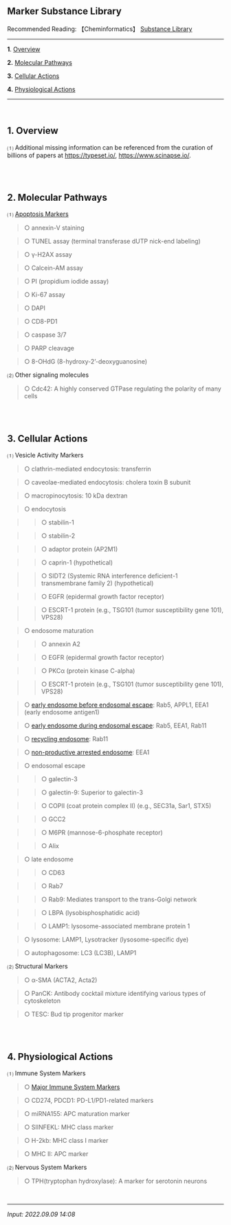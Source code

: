 ## **Marker Substance Library**

Recommended Reading: 【Cheminformatics】 [Substance Library](https://jb243.github.io/pages/391)

---

**1**. [Overview](#1-overview)

**2.** [Molecular Pathways](#2-molecular-pathways)

**3.** [Cellular Actions](#3-cellular-actions)

**4.** [Physiological Actions](#4-physiological-actions)

---

<br>

## **1. Overview**

⑴ Additional missing information can be referenced from the curation of billions of papers at <https://typeset.io/>, <https://www.scinapse.io/>.

<br>

<br>

## **2. Molecular Pathways**

⑴ [Apoptosis Markers](https://jb243.github.io/pages/1426#:-,,-annexinVstaining)

> ○ annexin-V staining

> ○ TUNEL assay (terminal transferase dUTP nick-end labeling)

> ○ γ-H2AX assay

> ○ Calcein-AM assay

> ○ PI (propidium iodide assay)

> ○ Ki-67 assay

> ○ DAPI

> ○ CD8-PD1

> ○ caspase 3/7

> ○ PARP cleavage

> ○ 8-OHdG (8-hydroxy-2’-deoxyguanosine)

⑵ Other signaling molecules

> ○ Cdc42: A highly conserved GTPase regulating the polarity of many cells

<br>

<br>

## **3. Cellular Actions**

⑴ Vesicle Activity Markers

> ○ clathrin-mediated endocytosis: transferrin

> ○ caveolae-mediated endocytosis: cholera toxin B subunit

> ○ macropinocytosis: 10 kDa dextran

> ○ endocytosis

>> ○ stabilin-1

>> ○ stabilin-2

>> ○ adaptor protein (AP2M1)

>> ○ caprin-1 (hypothetical)

>> ○ SIDT2 (Systemic RNA interference deficient-1 transmembrane family 2) (hypothetical)

>> ○ EGFR (epidermal growth factor receptor)

>> ○ ESCRT-1 protein (e.g., TSG101 (tumor susceptibility gene 101), VPS28)

> ○ endosome maturation

>> ○ annexin A2

>> ○ EGFR (epidermal growth factor receptor)

>> ○ PKCα (protein kinase C-alpha)

>> ○ ESCRT-1 protein (e.g., TSG101 (tumor susceptibility gene 101), VPS28)

> ○ [early endosome before endosomal escape](https://rupress.org/jcb/article/221/2/e202110137/212896/Endosomal-escape-of-delivered-mRNA-from-endosomal): Rab5, APPL1, EEA1 (early
endosome antigen1)

> ○ [early endosome during endosomal escape](https://rupress.org/jcb/article/221/2/e202110137/212896/Endosomal-escape-of-delivered-mRNA-from-endosomal): Rab5, EEA1, Rab11

> ○ [recycling endosome](https://rupress.org/jcb/article/221/2/e202110137/212896/Endosomal-escape-of-delivered-mRNA-from-endosomal): Rab11

> ○ [non-productive arrested endosome](https://rupress.org/jcb/article/221/2/e202110137/212896/Endosomal-escape-of-delivered-mRNA-from-endosomal): EEA1

> ○ endosomal escape

>> ○ galectin-3

>> ○ galectin-9: Superior to galectin-3

>> ○ COPII (coat protein complex II) (e.g., SEC31a, Sar1, STX5)

>> ○ GCC2

>> ○ M6PR (mannose-6-phosphate receptor)

>> ○ Alix

> ○ late endosome

>> ○ CD63

>> ○ Rab7

>> ○ Rab9: Mediates transport to the trans-Golgi network

>> ○ LBPA (lysobisphosphatidic acid)

>> ○ LAMP1: lysosome-associated membrane protein 1

> ○ lysosome: LAMP1, Lysotracker (lysosome-specific dye)

> ○ autophagosome: LC3 (LC3B), LAMP1

⑵ Structural Markers

> ○ α-SMA (ACTA2, Acta2)

> ○ PanCK: Antibody cocktail mixture identifying various types of cytoskeleton

> ○ TESC: Bud tip progenitor marker

<br>

<br>

## **4. Physiological Actions**

⑴ Immune System Markers

> ○ [Major Immune System Markers](https://jb243.github.io/pages/86)

> ○ CD274, PDCD1: PD-L1/PD1-related markers

> ○ miRNA155: APC maturation marker

> ○ SIINFEKL: MHC class marker

> ○ H-2kb: MHC class I marker

> ○ MHC II: APC marker

⑵ Nervous System Markers

> ○ TPH(tryptophan hydroxylase): A marker for serotonin neurons

<br>

---

_Input: 2022.09.09 14:08_
